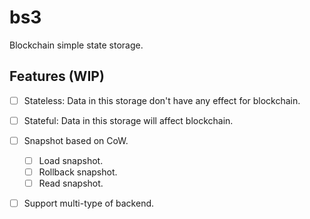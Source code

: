 # bs3

Blockchain simple state storage.

## Features (WIP)

- [ ] Stateless: Data in this storage don't have any effect for blockchain.
- [ ] Stateful: Data in this storage will affect blockchain.
- [ ] Snapshot based on CoW.
  - [ ] Load snapshot.
  - [ ] Rollback snapshot.
  - [ ] Read snapshot.
- [ ] Support multi-type of backend.

